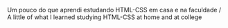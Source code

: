 Um pouco do que aprendi estudando HTML-CSS em casa e na faculdade / A little of what I learned studying HTML-CSS at home and at college
